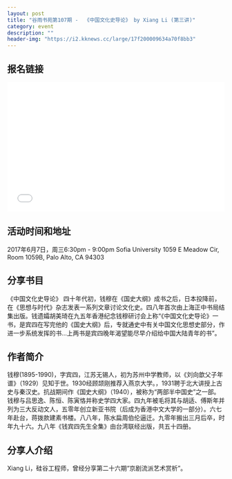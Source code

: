 ```yaml
---
layout: post
title: "谷雨书苑第107期 -  《中国文化史导论》 by Xiang Li (第三讲)"
category: event
description: ""
header-img: "https://i2.kknews.cc/large/17f200009634a70f8bb3"
---
```


## 报名链接
<div style="width:100%; text-align:left;" ><iframe src="//eventbrite.com/tickets-external?eid=35197155640&ref=etckt" frameborder="0" height="300" width="100%" vspace="0" hspace="0" marginheight="5" marginwidth="5" scrolling="auto" allowtransparency="true"></iframe></div>

## 活动时间和地址
2017年6月7日，周三6:30pm - 9:00pm
Sofia University
1059 E Meadow Cir, Room 1059B,
Palo Alto, CA 94303

## 分享书目
《中国文化史导论》 四十年代初，钱穆在《国史大纲》成书之后，日本投降前，在《思想与时代》杂志发表一系列文章讨论文化史。四八年首次由上海正中书局结集出版。钱遗孀胡美琦在九五年香港纪念钱穆研讨会上称“《中国文化史导论》一书，是宾四在写完他的《国史大纲》后，专就通史中有关中国文化思想史部分，作进一步系统发挥的书…上两书是宾四晚年渴望能尽早介绍给中国大陆青年的书”。

## 作者简介
钱穆(1895-1990)，字宾四，江苏无锡人，初为苏州中学教师，以《刘向歆父子年谱》（1929）见知于世。1930经顾颉刚推荐入燕京大学。，1931聘于北大讲授上古史与秦汉史。抗战期间作《国史大纲》（1940），被称为“两部半中国史”之一部。钱穆与吕思逸、陈恒、陈寅恪并称史学四大家。四九年被毛将其与胡适、傅斯年并列为三大反动文人，五零年创立新亚书院（后成为香港中文大学的一部分）。六七年赴台，蒋拨款建素书楼。八八年，陈水扁周伯伦逼迁。九零年搬出三月后卒，时年九十六。九八年《钱宾四先生全集》由台湾联经出版，共五十四册。

## 分享人介绍
Xiang Li，硅谷工程师，曾经分享第二十六期“京剧流派艺术赏析”。
